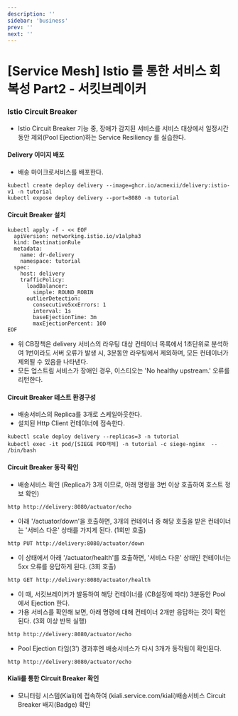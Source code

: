 ```yaml
---
description: ''
sidebar: 'business'
prev: ''
next: ''
---
```


# [Service Mesh] Istio 를 통한 서비스 회복성 Part2 - 서킷브레이커

### Istio Circuit Breaker
- Istio Circuit Breaker 기능 중,  장애가 감지된 서비스를 서비스 대상에서 일정시간 동안 제외(Pool Ejection)하는 Service Resiliency 를 실습한다.


#### Delivery 이미지 배포
- 배송 마이크로서비스를 배포한다.
```
kubectl create deploy delivery --image=ghcr.io/acmexii/delivery:istio-v1 -n tutorial
kubectl expose deploy delivery --port=8080 -n tutorial
```

#### Circuit Breaker 설치
```
kubectl apply -f - << EOF
  apiVersion: networking.istio.io/v1alpha3
  kind: DestinationRule
  metadata:
    name: dr-delivery
    namespace: tutorial
  spec:
    host: delivery
    trafficPolicy:
      loadBalancer:
        simple: ROUND_ROBIN		
      outlierDetection:
        consecutive5xxErrors: 1
        interval: 1s
        baseEjectionTime: 3m
        maxEjectionPercent: 100
EOF
```
- 위 CB정책은 delivery 서비스의 라우팅 대상 컨테이너 목록에서 1초단위로 분석하여 1번이라도 서버 오류가 발생 시, 3분동안 라우팅에서 제외하며, 모든 컨테이너가 제외될 수 있음을 나타낸다. 
- 모든 업스트림 서비스가 장애인 경우,  이스티오는 'No healthy upstream.' 오류를 리턴한다.

#### Circuit Breaker 테스트 환경구성
-  배송서비스의 Replica를 3개로 스케일아웃한다.
- 설치된 Http Client 컨테이너에 접속한다.
```
kubectl scale deploy delivery --replicas=3 -n tutorial
kubectl exec -it pod/[SIEGE POD객체] -n tutorial -c siege-nginx  -- /bin/bash
```

#### Circuit Breaker 동작 확인
- 배송서비스 확인 (Replica가 3개 이므로, 아래 명령을 3번 이상 호출하여 호스트 정보 확인)
```
http http://delivery:8080/actuator/echo
```
- 아래 '/actuator/down'을 호출하면, 3개의 컨테이너 중 해당 호출을 받은 컨테이너는 '서비스 다운' 상태를 가지게 된다. (1회만 호출)
```
http PUT http://delivery:8080/actuator/down
```
- 이 상태에서 아래 '/actuator/health'를 호출하면,  '서비스 다운'  상태인 컨테이너는 5xx 오류를 응답하게 된다. (3회 호출)
```
http GET http://delivery:8080/actuator/health
```
- 이 때, 서킷브레이커가 발동하여 해당 컨테이너를 (CB설정에 따라) 3분동안 Pool에서 Ejection 한다.
- 가용 서비스를 확인해 보면, 아래 명령에 대해 컨테이너 2개만 응답하는 것이 확인된다. (3회 이상 반복 실행)
```
http http://delivery:8080/actuator/echo
```
- Pool Ejection 타임(3') 경과후엔 배송서비스가 다시 3개가 동작됨이 확인된다.
```
http http://delivery:8080/actuator/echo
```

#### Kiali를 통한 Circuit Breaker 확인

- 모니터링 시스템(Kiali)에 접속하여 (kiali.service.com/kiali)배송서비스 Circuit Breaker 배지(Badge) 확인
